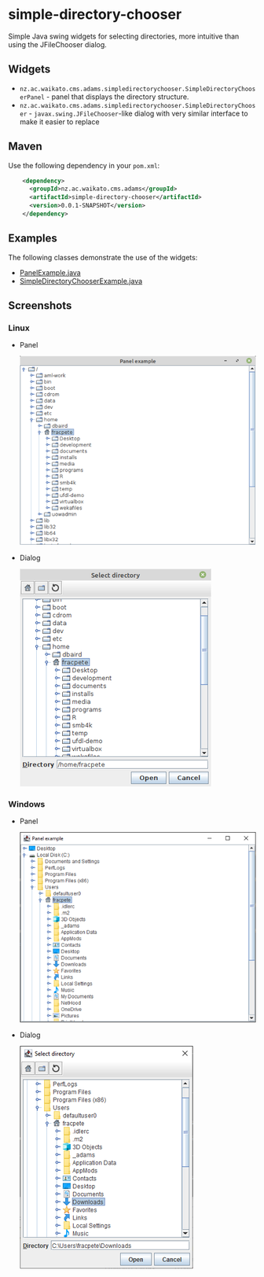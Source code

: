 # simple-directory-chooser
Simple Java swing widgets for selecting directories, more intuitive than using the JFileChooser dialog.

## Widgets

* `nz.ac.waikato.cms.adams.simpledirectorychooser.SimpleDirectoryChooserPanel` - panel that displays the 
  directory structure.
* `nz.ac.waikato.cms.adams.simpledirectorychooser.SimpleDirectoryChooser` - `javax.swing.JFileChooser`-like 
  dialog with very similar interface to make it easier to replace 


## Maven

Use the following dependency in your `pom.xml`:

```xml
    <dependency>
      <groupId>nz.ac.waikato.cms.adams</groupId>
      <artifactId>simple-directory-chooser</artifactId>
      <version>0.0.1-SNAPSHOT</version>
    </dependency>
```

## Examples

The following classes demonstrate the use of the widgets:

* [PanelExample.java](src/main/java/nz/ac/waikato/cms/adams/simpledirectorychooser/examples/PanelExample.java)
* [SimpleDirectoryChooserExample.java](src/main/java/nz/ac/waikato/cms/adams/simpledirectorychooser/examples/SimpleDirectoryChooserExample.java)


## Screenshots

### Linux

* Panel

  ![Panel under Linux (default icons)](src/site/resources/panel-default-linux.png)


* Dialog

  ![Dialog under Linux (default icons)](src/site/resources/dialog-default-linux.png)


### Windows

* Panel

  ![Panel under Windows (default icons)](src/site/resources/panel-default-windows.png)


* Dialog

  ![Dialog under Windows (default icons)](src/site/resources/dialog-default-windows.png)

